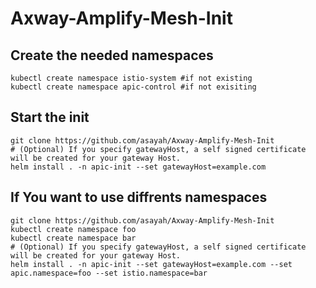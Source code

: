 # Axway-Amplify-Mesh-Init

## Create the needed namespaces
```Shell
kubectl create namespace istio-system #if not existing
kubectl create namespace apic-control #if not exisiting
```

## Start the init

```Shell
git clone https://github.com/asayah/Axway-Amplify-Mesh-Init
# (Optional) If you specify gatewayHost, a self signed certificate will be created for your gateway Host. 
helm install . -n apic-init --set gatewayHost=example.com
```

## If You want to use diffrents namespaces

```Shell
git clone https://github.com/asayah/Axway-Amplify-Mesh-Init
kubectl create namespace foo
kubectl create namespace bar
# (Optional) If you specify gatewayHost, a self signed certificate will be created for your gateway Host. 
helm install . -n apic-init --set gatewayHost=example.com --set apic.namespace=foo --set istio.namespace=bar
```
